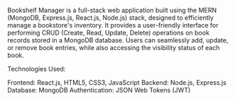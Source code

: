 Bookshelf Manager is a full-stack web application built using the MERN (MongoDB, Express.js, React.js, Node.js) stack, designed to efficiently manage a bookstore's inventory. It provides a user-friendly interface for performing CRUD (Create, Read, Update, Delete) operations on book records stored in a MongoDB database. Users can seamlessly add, update, or remove book entries, while also accessing the visibility status of each book.

Technologies Used:

Frontend: React.js, HTML5, CSS3, JavaScript
Backend: Node.js, Express.js
Database: MongoDB
Authentication: JSON Web Tokens (JWT)
